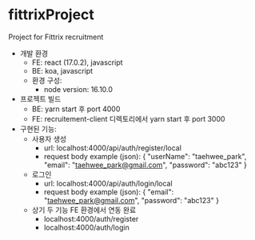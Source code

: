 # fittrixProject
Project for Fittrix recruitment

* 개발 환경
	- FE: react (17.0.2), javascript
	- BE: koa, javascript
	- 환경 구성:
		- node version: 16.10.0
* 프로젝트 빌드
	- BE: yarn start 후 port 4000
	- FE: recruitement-client 디렉토리에서 yarn start 후 port 3000
* 구현된 기능:
	- 사용자 생성
		- url: localhost:4000/api/auth/register/local
		- request body example (json):
			{
				"userName": "taehwee_park",
				"email": "taehwee_park@gmail.com",
				"password": "abc123"
			}
	- 로그인
		- url: localhost:4000/api/auth/login/local
		- request body example (json):
			{
				"email": "taehwee_park@gmail.com",
				"password": "abc123"
			}
	- 상기 두 기능 FE 환경에서 연동 완료
		- localhost:4000/auth/register
		- localhost:4000/auth/login